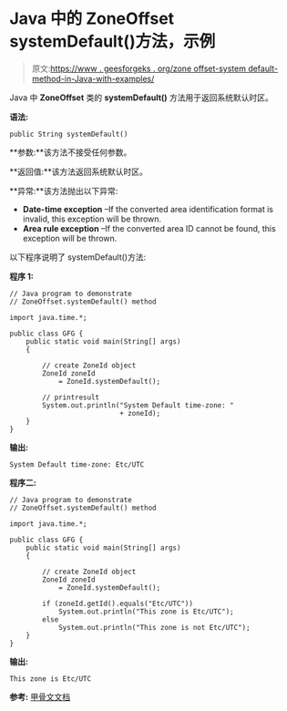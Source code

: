 # Java 中的 ZoneOffset systemDefault()方法，示例

> 原文:[https://www . geesforgeks . org/zone offset-system default-method-in-Java-with-examples/](https://www.geeksforgeeks.org/zoneoffset-systemdefault-method-in-java-with-examples/)

Java 中 **ZoneOffset** 类的 **systemDefault()** 方法用于返回系统默认时区。

**语法:**

```
public String systemDefault()

```

**参数:**该方法不接受任何参数。

**返回值:**该方法返回系统默认时区。

**异常:**该方法抛出以下异常:

*   **Date-time exception** –If the converted area identification format is invalid, this exception will be thrown.
*   **Area rule exception** –If the converted area ID cannot be found, this exception will be thrown.

以下程序说明了 systemDefault()方法:

**程序 1:**

```
// Java program to demonstrate
// ZoneOffset.systemDefault() method

import java.time.*;

public class GFG {
    public static void main(String[] args)
    {

        // create ZoneId object
        ZoneId zoneId
            = ZoneId.systemDefault();

        // printresult
        System.out.println("System Default time-zone: "
                           + zoneId);
    }
}
```

**输出:**

```
System Default time-zone: Etc/UTC

```

**程序二:**

```
// Java program to demonstrate
// ZoneOffset.systemDefault() method

import java.time.*;

public class GFG {
    public static void main(String[] args)
    {

        // create ZoneId object
        ZoneId zoneId
            = ZoneId.systemDefault();

        if (zoneId.getId().equals("Etc/UTC"))
            System.out.println("This zone is Etc/UTC");
        else
            System.out.println("This zone is not Etc/UTC");
    }
}
```

**输出:**

```
This zone is Etc/UTC

```

**参考:** [甲骨文文档](https://docs.oracle.com/javase/10/docs/api/java/time/ZoneId.html#systemDefault())